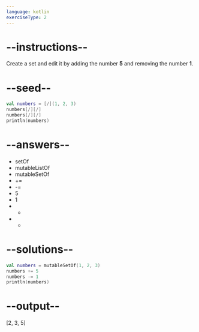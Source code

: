 ```yaml
---
language: kotlin
exerciseType: 2
---
```


# --instructions--

Create a set and edit it by adding the number __5__ and removing the number __1__.

# --seed--

```kotlin
val numbers = [/](1, 2, 3)
numbers[/][/]
numbers[/][/]
println(numbers)
```

# --answers--

- setOf
- mutableListOf
- mutableSetOf
-  += 
-  -= 
- 5
- 1
-  + 
-  - 

# --solutions--

```kotlin
val numbers = mutableSetOf(1, 2, 3)
numbers += 5
numbers -= 1
println(numbers)
```

# --output--

[2, 3, 5]
